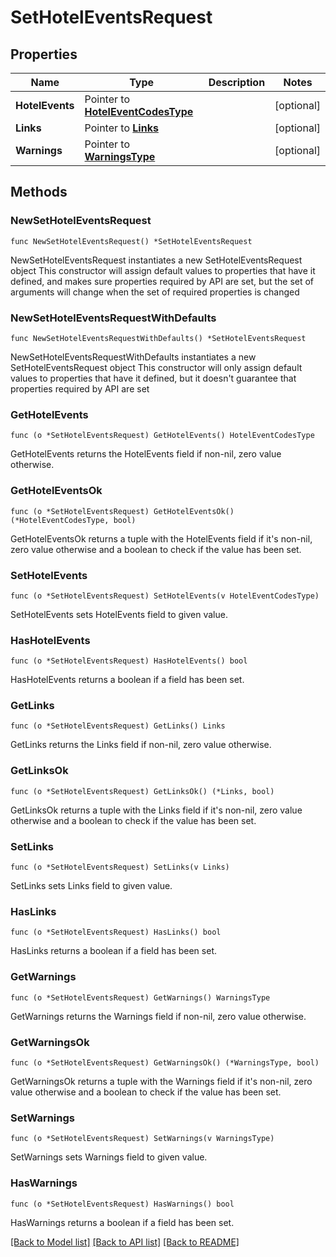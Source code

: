 # SetHotelEventsRequest

## Properties

Name | Type | Description | Notes
------------ | ------------- | ------------- | -------------
**HotelEvents** | Pointer to [**HotelEventCodesType**](HotelEventCodesType.md) |  | [optional] 
**Links** | Pointer to [**Links**](Links.md) |  | [optional] 
**Warnings** | Pointer to [**WarningsType**](WarningsType.md) |  | [optional] 

## Methods

### NewSetHotelEventsRequest

`func NewSetHotelEventsRequest() *SetHotelEventsRequest`

NewSetHotelEventsRequest instantiates a new SetHotelEventsRequest object
This constructor will assign default values to properties that have it defined,
and makes sure properties required by API are set, but the set of arguments
will change when the set of required properties is changed

### NewSetHotelEventsRequestWithDefaults

`func NewSetHotelEventsRequestWithDefaults() *SetHotelEventsRequest`

NewSetHotelEventsRequestWithDefaults instantiates a new SetHotelEventsRequest object
This constructor will only assign default values to properties that have it defined,
but it doesn't guarantee that properties required by API are set

### GetHotelEvents

`func (o *SetHotelEventsRequest) GetHotelEvents() HotelEventCodesType`

GetHotelEvents returns the HotelEvents field if non-nil, zero value otherwise.

### GetHotelEventsOk

`func (o *SetHotelEventsRequest) GetHotelEventsOk() (*HotelEventCodesType, bool)`

GetHotelEventsOk returns a tuple with the HotelEvents field if it's non-nil, zero value otherwise
and a boolean to check if the value has been set.

### SetHotelEvents

`func (o *SetHotelEventsRequest) SetHotelEvents(v HotelEventCodesType)`

SetHotelEvents sets HotelEvents field to given value.

### HasHotelEvents

`func (o *SetHotelEventsRequest) HasHotelEvents() bool`

HasHotelEvents returns a boolean if a field has been set.

### GetLinks

`func (o *SetHotelEventsRequest) GetLinks() Links`

GetLinks returns the Links field if non-nil, zero value otherwise.

### GetLinksOk

`func (o *SetHotelEventsRequest) GetLinksOk() (*Links, bool)`

GetLinksOk returns a tuple with the Links field if it's non-nil, zero value otherwise
and a boolean to check if the value has been set.

### SetLinks

`func (o *SetHotelEventsRequest) SetLinks(v Links)`

SetLinks sets Links field to given value.

### HasLinks

`func (o *SetHotelEventsRequest) HasLinks() bool`

HasLinks returns a boolean if a field has been set.

### GetWarnings

`func (o *SetHotelEventsRequest) GetWarnings() WarningsType`

GetWarnings returns the Warnings field if non-nil, zero value otherwise.

### GetWarningsOk

`func (o *SetHotelEventsRequest) GetWarningsOk() (*WarningsType, bool)`

GetWarningsOk returns a tuple with the Warnings field if it's non-nil, zero value otherwise
and a boolean to check if the value has been set.

### SetWarnings

`func (o *SetHotelEventsRequest) SetWarnings(v WarningsType)`

SetWarnings sets Warnings field to given value.

### HasWarnings

`func (o *SetHotelEventsRequest) HasWarnings() bool`

HasWarnings returns a boolean if a field has been set.


[[Back to Model list]](../README.md#documentation-for-models) [[Back to API list]](../README.md#documentation-for-api-endpoints) [[Back to README]](../README.md)


